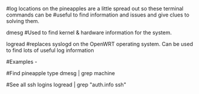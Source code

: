 #log locations on the pineapples are a little spread out so these terminal commands can be 
#useful to find information and issues and give clues to solving them.

dmesg
#Used to find kernel & hardware information for the system.

logread 
#replaces syslogd on the OpenWRT operating system. Can be used to find lots of useful log information

#Examples -

#Find pineapple type
dmesg | grep machine

#See all ssh logins
logread | grep "auth.info ssh"
